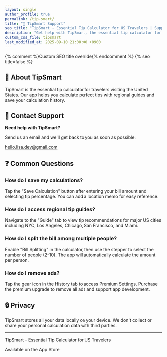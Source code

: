 ```yaml
---
layout: single
author_profile: true
permalink: /tip-smart/
title: "🧳 TipSmart Support"
seo_title: "TipSmart - Essential Tip Calculator for US Travelers | Support & Help"
description: "Get help with TipSmart, the essential tip calculator for US travelers. Find answers to common questions and contact support."
custom_css_file: tipsmart
last_modified_at: 2025-09-10 21:00:00 +0900
---
```


{% comment %}Custom SEO title override{% endcomment %}
{% seo title=false %}
<title>{{ page.seo_title | default: page.title }} - {{ site.title }}</title>

## 📱 About TipSmart

TipSmart is the essential tip calculator for travelers visiting the United States. Our app helps you calculate perfect tips with regional guides and save your calculation history.

## 💬 Contact Support

<div class="contact-info">
<p><strong>Need help with TipSmart?</strong></p>
<p>Send us an email and we'll get back to you as soon as possible:</p>
<p><a href="mailto:hello.lisa.dev@gmail.com" class="email">hello.lisa.dev@gmail.com</a></p>
</div>

## ❓ Common Questions

### How do I save my calculations?
Tap the "Save Calculation" button after entering your bill amount and selecting tip percentage. You can add a location memo for easy reference.

### How do I access regional tip guides?
Navigate to the "Guide" tab to view tip recommendations for major US cities including NYC, Los Angeles, Chicago, San Francisco, and Miami.

### How do I split the bill among multiple people?
Enable "Bill Splitting" in the calculator, then use the stepper to select the number of people (2-10). The app will automatically calculate the amount per person.

### How do I remove ads?
Tap the gear icon in the History tab to access Premium Settings. Purchase the premium upgrade to remove all ads and support app development.

## 🔒 Privacy

TipSmart stores all your data locally on your device. We don't collect or share your personal calculation data with third parties.

---

<div class="app-info">
<p>TipSmart - Essential Tip Calculator for US Travelers</p>
<p>Available on the App Store</p>
</div>